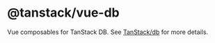 # @tanstack/vue-db

Vue composables for TanStack DB. See [TanStack/db](https://github.com/TanStack/db) for more details.

